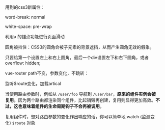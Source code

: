 用到的css3新属性：

word-break: normal

white-space: pre-wrap

利用a 的锚点功能进行页面滑动

圆角被挡住：CSS3的圆角会被子元素的背景遮挡，从而产生圆角无效的假象。

只要给第一个设置左上和右上圆角，最后一个div设置左下和右下圆角，或者overflow: hidden;

vue-router path不变，参数变化，不跳转：

监听$route变化，加载artical

当使用路由参数时，例如从 `/user/foo` 导航到 `/user/bar`，**原来的组件实例会被复用**。因为两个路由都渲染同个组件，比起销毁再创建，复用则显得更加高效。**不过，这也意味着组件的生命周期钩子不会再被调用**。

复用组件时，想对路由参数的变化作出响应的话，你可以简单地 watch (监测变化) `$route` 对象

